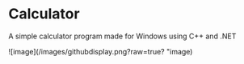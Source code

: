 # Calculator
A simple calculator program made for Windows using C++ and .NET

![image](/images/githubdisplay.png?raw=true? "image)
